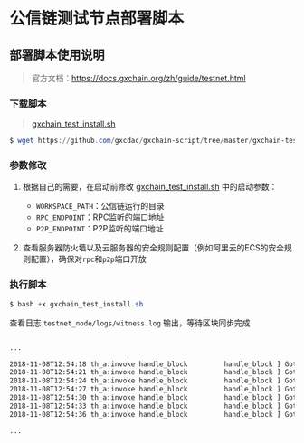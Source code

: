 # 公信链测试节点部署脚本

## 部署脚本使用说明

> 官方文档：https://docs.gxchain.org/zh/guide/testnet.html

### 下载脚本

> [gxchain_test_install.sh](https://github.com/gxcdac/gxchain-script/tree/master/gxchain-test-script/gxchain_test_install.sh)

```powershell
$ wget https://github.com/gxcdac/gxchain-script/tree/master/gxchain-test-script/gxchain_test_install.sh
```

### 参数修改

1. 根据自己的需要，在启动前修改 [gxchain_test_install.sh](https://github.com/gxcdac/gxchain-script/tree/master/gxchain-test-script/gxchain_test_install.sh) 中的启动参数：
   - `WORKSPACE_PATH`：公信链运行的目录
   - `RPC_ENDPOINT`：RPC监听的端口地址
   - `P2P_ENDPOINT`：P2P监听的端口地址

2. 查看服务器防火墙以及云服务器的安全规则配置（例如阿里云的ECS的安全规则配置），确保对`rpc`和`p2p`端口开放

### 执行脚本

```powershell
$ bash +x gxchain_test_install.sh
```

查看日志 `testnet_node/logs/witness.log` 输出，等待区块同步完成

```tex

...

2018-11-08T12:54:18 th_a:invoke handle_block         handle_block ] Got block: #8703793 time: 2018-11-08T12:54:18 latency: 33 ms from: init6  irreversible: 8703773 (-20)	application.cpp:496
2018-11-08T12:54:21 th_a:invoke handle_block         handle_block ] Got block: #8703794 time: 2018-11-08T12:54:21 latency: 33 ms from: miner9  irreversible: 8703773 (-21)application.cpp:496
2018-11-08T12:54:24 th_a:invoke handle_block         handle_block ] Got block: #8703795 time: 2018-11-08T12:54:24 latency: 33 ms from: init8  irreversible: 8703773 (-22)	application.cpp:496
2018-11-08T12:54:27 th_a:invoke handle_block         handle_block ] Got block: #8703796 time: 2018-11-08T12:54:27 latency: 34 ms from: init5  irreversible: 8703773 (-23)	application.cpp:496
2018-11-08T12:54:30 th_a:invoke handle_block         handle_block ] Got block: #8703797 time: 2018-11-08T12:54:30 latency: 32 ms from: init7  irreversible: 8703775 (-22)	application.cpp:496
2018-11-08T12:54:33 th_a:invoke handle_block         handle_block ] Got block: #8703798 time: 2018-11-08T12:54:33 latency: 33 ms from: init9  irreversible: 8703777 (-21)	application.cpp:496
2018-11-08T12:54:36 th_a:invoke handle_block         handle_block ] Got block: #8703799 time: 2018-11-08T12:54:36 latency: 32 ms from: init2  irreversible: 8703778 (-21)	application.cpp:496

...
```









